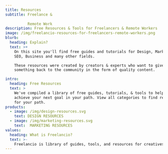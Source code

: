 ```yaml
---
title: Resources
subtitle: Freelance & 
          
          Remote Work
description: Free Resources & Tools for Freelancers & Remote Workers
image: /img/freelancio-resources-for-freelancers-remote-workers.png
blurb:
  heading: Explain?
  text: >+
    On this site you'll find free guides and tutorials for Design, Marketing,
    SEO, Business and many other fields. 

    These resources were created by creators & experts who want to give
    something back to the community in the form of quality content. 

intro:
  heading: Free Resources
  text: >
    We've compiled a library of free guides, tutorials, & tools to help you
    achieve your next goal in your path. View all categories to find resources
    for your path. 
products:
  - image: /img/design-resources.svg
    text: DESIGN RESOURCES
  - image: /img/marketing-resources.svg
    text:  MARKETING RESOURCES
values:
  heading: What is Freelancio?
  text: >-
    Freelancio is library of guides, tools, and resources for creatives. We've always been the ones struggling to find valuable content for our questions, so we decided we should keep our research all in one place.
---
```


